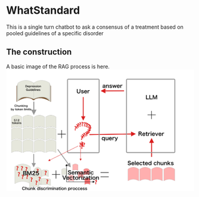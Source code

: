 # WhatStandard
This is a single turn chatbot to ask a consensus of a treatment based on pooled guidelines of a specific disorder

## The construction
A basic image of the RAG process is here.
![RAG processing image](./images/Image_2.png)

